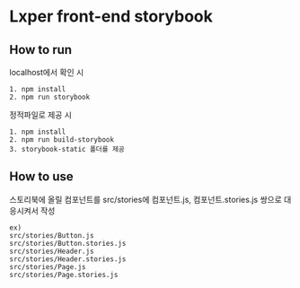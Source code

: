 # Lxper front-end storybook 

## How to run 

localhost에서 확인 시 

```
1. npm install 
2. npm run storybook  
```

정적파일로 제공 시 
```
1. npm install
2. npm run build-storybook
3. storybook-static 폴더를 제공 
```

## How to use 

스토리북에 올릴 컴포넌트를 src/stories에 
컴포넌트.js, 컴포넌트.stories.js 쌍으로 대응시켜서 작성 

```
ex) 
src/stories/Button.js
src/stories/Button.stories.js 
src/stories/Header.js
src/stories/Header.stories.js 
src/stories/Page.js
src/stories/Page.stories.js 
```